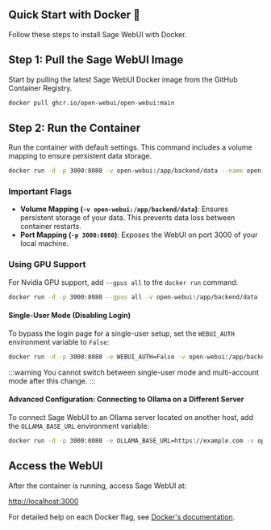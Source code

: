 ## Quick Start with Docker 🐳

Follow these steps to install Sage WebUI with Docker.

## Step 1: Pull the Sage WebUI Image

Start by pulling the latest Sage WebUI Docker image from the GitHub Container Registry.

```bash
docker pull ghcr.io/open-webui/open-webui:main
```

## Step 2: Run the Container

Run the container with default settings. This command includes a volume mapping to ensure persistent data storage.

```bash
docker run -d -p 3000:8080 -v open-webui:/app/backend/data --name open-webui ghcr.io/open-webui/open-webui:main
```

### Important Flags

- **Volume Mapping (`-v open-webui:/app/backend/data`)**: Ensures persistent storage of your data. This prevents data loss between container restarts.
- **Port Mapping (`-p 3000:8080`)**: Exposes the WebUI on port 3000 of your local machine.

### Using GPU Support

For Nvidia GPU support, add `--gpus all` to the `docker run` command:

```bash
docker run -d -p 3000:8080 --gpus all -v open-webui:/app/backend/data --name open-webui ghcr.io/open-webui/open-webui:cuda
```


#### Single-User Mode (Disabling Login)

To bypass the login page for a single-user setup, set the `WEBUI_AUTH` environment variable to `False`:

```bash
docker run -d -p 3000:8080 -e WEBUI_AUTH=False -v open-webui:/app/backend/data --name open-webui ghcr.io/open-webui/open-webui:main
```

:::warning
You cannot switch between single-user mode and multi-account mode after this change.
:::

#### Advanced Configuration: Connecting to Ollama on a Different Server

To connect Sage WebUI to an Ollama server located on another host, add the `OLLAMA_BASE_URL` environment variable:

```bash
docker run -d -p 3000:8080 -e OLLAMA_BASE_URL=https://example.com -v open-webui:/app/backend/data --name open-webui --restart always ghcr.io/open-webui/open-webui:main
```

## Access the WebUI

After the container is running, access Sage WebUI at:

[http://localhost:3000](http://localhost:3000)

For detailed help on each Docker flag, see [Docker's documentation](https://docs.docker.com/engine/reference/commandline/run/).
